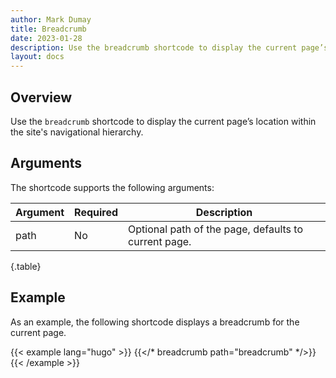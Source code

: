 ```yaml
---
author: Mark Dumay
title: Breadcrumb
date: 2023-01-28
description: Use the breadcrumb shortcode to display the current page’s location within the site's navigational hierarchy.
layout: docs
---
```


## Overview

Use the `breadcrumb` shortcode to display the current page’s location within the site's navigational hierarchy.

## Arguments

The shortcode supports the following arguments:

| Argument    | Required | Description |
|-------------|----------|-------------|
| path        | No       | Optional path of the page, defaults to current page.
{.table}

## Example

As an example, the following shortcode displays a breadcrumb for the current page.

<!-- markdownlint-disable MD037 -->
{{< example lang="hugo" >}}
{{</* breadcrumb path="breadcrumb" */>}}
{{< /example >}}
<!-- markdownlint-enable MD037 -->
